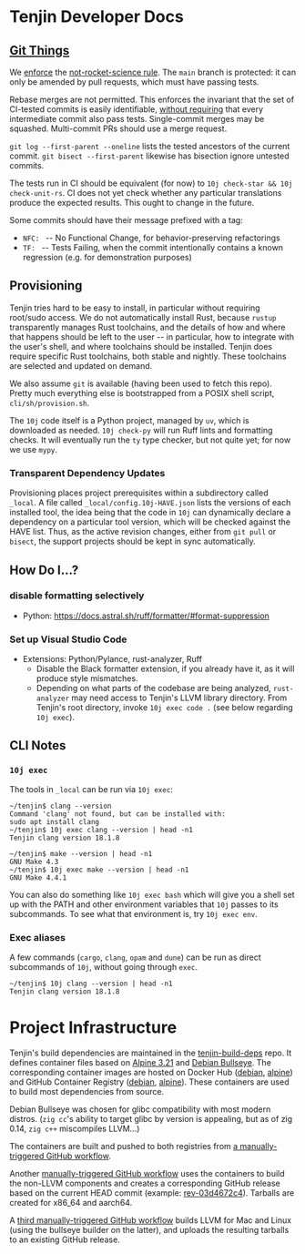 # Tenjin Developer Docs

## [Git Things](https://matklad.github.io/2023/12/31/git-things.html)

We [enforce](../.github/workflows/nrsr.yaml) the [not-rocket-science rule](https://graydon2.dreamwidth.org/1597.html).
The `main` branch is protected: it can only be amended by pull requests, which must have
passing tests.

Rebase merges are not permitted.
This enforces the invariant that the set of CI-tested commits is easily identifiable,
[without requiring](https://matklad.github.io/2023/12/31/git-things.html)
that every intermediate commit also pass tests.
Single-commit merges may be squashed. Multi-commit PRs should use a merge request.

`git log --first-parent --oneline` lists the tested ancestors of the current commit.
`git bisect --first-parent` likewise has bisection ignore untested commits.

The tests run in CI should be equivalent (for now) to `10j check-star && 10j check-unit-rs`.
CI does not yet check whether any particular translations produce the expected results.
This ought to change in the future.

Some commits should have their message prefixed with a tag:
- `NFC: ` -- No Functional Change, for behavior-preserving refactorings
- `TF: ` -- Tests Failing, when the commit intentionally contains a known regression (e.g. for demonstration purposes)

## Provisioning

Tenjin tries hard to be easy to install, in particular without requiring root/sudo access.
We do not automatically install Rust, because `rustup` transparently manages Rust toolchains,
and the details of how and where that happens should be left to the user -- in particular,
how to integrate with the user's shell, and where toolchains should be installed.
Tenjin does require specific Rust toolchains, both stable and nightly. These toolchains are
selected and updated on demand.

We also assume `git` is available (having been used to fetch this repo).
Pretty much everything else is bootstrapped from a POSIX shell script, `cli/sh/provision.sh`.

The `10j` code itself is a Python project, managed by `uv`, which is downloaded as needed.
`10j check-py` will run Ruff lints and formatting checks. It will eventually run the `ty`
type checker, but not quite yet; for now we use `mypy`.

### Transparent Dependency Updates

Provisioning places project prerequisites within a subdirectory called `_local`.
A file called `_local/config.10j-HAVE.json` lists the versions of each installed tool,
the idea being that the code in `10j` can dynamically declare a dependency on a particular
tool version, which will be checked against the HAVE list. Thus, as the active revision changes,
either from `git pull` or `bisect`, the support projects should be kept in sync automatically.

## How Do I…?

### disable formatting selectively

* Python: https://docs.astral.sh/ruff/formatter/#format-suppression

### Set up Visual Studio Code

- Extensions: Python/Pylance, rust-analyzer, Ruff
  - Disable the Black formatter extension, if you already have it, as it will produce style mismatches.
  - Depending on what parts of the codebase are being analyzed, `rust-analyzer` may need access to Tenjin's LLVM library directory. From Tenjin's root directory, invoke `10j exec code .` (see below regarding `10j exec`).

### 

## CLI Notes

### `10j exec`

The tools in `_local` can be run via `10j exec`:

```
~/tenjin$ clang --version
Command 'clang' not found, but can be installed with:
sudo apt install clang
~/tenjin$ 10j exec clang --version | head -n1
Tenjin clang version 18.1.8
```

```
~/tenjin$ make --version | head -n1
GNU Make 4.3
~/tenjin$ 10j exec make --version | head -n1
GNU Make 4.4.1
```

You can also do something like `10j exec bash` which will give you a shell set up
with the PATH and other environment variables that `10j` passes to its subcommands.
To see what that environment is, try `10j exec env`.

### Exec aliases

A few commands (`cargo`, `clang`, `opam` and `dune`) can be run as direct subcommands of `10j`, without going through `exec`.

```
~/tenjin$ 10j clang --version | head -n1
Tenjin clang version 18.1.8
```

# Project Infrastructure

Tenjin's build dependencies are maintained in the [tenjin-build-deps](https://github.com/Aarno-Labs/tenjin-build-deps) repo.
It defines container files based on [Alpine 3.21](https://github.com/Aarno-Labs/tenjin-build-deps/blob/main/containerfiles/alpine-3.21-builder) and [Debian Bullseye](https://github.com/Aarno-Labs/tenjin-build-deps/blob/main/containerfiles/debian-bullseye-builder). The corresponding container images are hosted on Docker Hub 
([debian](https://hub.docker.com/r/aarnotenjin/debian-bullseye-builder),
[alpine](https://hub.docker.com/r/aarnotenjin/alpine-3.21-builder))
and GitHub Container Registry
([debian](https://github.com/Aarno-Labs/tenjin-build-deps/pkgs/container/tenjin-debian-bullseye-builder),
[alpine](https://github.com/Aarno-Labs/tenjin-build-deps/pkgs/container/tenjin-alpine-3.21-builder)).
These containers are used to build most dependencies from source.

Debian Bullseye was chosen for glibc compatibility with most modern distros.
(`zig cc`'s ability to target glibc by version is appealing, but as of zig 0.14, `zig c++` miscompiles LLVM...)

The containers are built and pushed to both registries from [a manually-triggered GitHub workflow](https://github.com/Aarno-Labs/tenjin-build-deps/blob/main/.github/workflows/rebuildcontainer.yml).

Another [manually-triggered GitHub workflow](https://github.com/Aarno-Labs/tenjin-build-deps/blob/main/.github/workflows/makerelease.yml) uses the containers to build the non-LLVM components and creates a corresponding GitHub release
based on the current HEAD commit (example: [rev-03d4672c4](https://github.com/Aarno-Labs/tenjin-build-deps/releases/tag/rev-03d4672c4)).
Tarballs are created for x86\_64 and aarch64.

A [third manually-triggered GitHub workflow](https://github.com/Aarno-Labs/tenjin-build-deps/blob/main/.github/workflows/buildllvm.yml) builds LLVM for Mac and Linux (using the bullseye builder on the latter), and uploads the resulting tarballs to an existing GitHub release.

